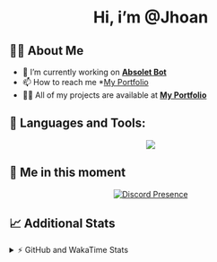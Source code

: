 <h1 align="center">Hi, i’m @Jhoan</h1>

## 🙋‍♂️ About Me

- 🔭 I’m currently working on **[Absolet Bot](https://strider.cloud)**
- 📫 How to reach me *[My Portfolio](https://jhoan.me/contact)
- 👨‍💻 All of my projects are available at **[My Portfolio](https://jhoan.me)**

## 🚀 Languages and Tools:
<p align="center">
  <a href="https://skillicons.dev">
    <img src="https://skillicons.dev/icons?i=js,ts,html,css,bootstrap,nodejs,express,vscode,neovim,vim,atom,cloudflare,git,github,discord,bots,linux,mongodb,nginx,redis,wordpress,heroku&perline=11" />
  </a>
</p>
  
## 👤 Me in this moment
<p align="center">
    <a href="https://discord.com/users/612460795124776960" target="_blank" rel="nofollow">
        <img src="https://lanyard-profile-readme.vercel.app/api/612460795124776960?idleMessage=Probably%20coding%20Absolet..." alt="Discord Presence" align="center">
    </a>
</p>

## 📈 Additional Stats
<details>
    <summary>⚡ GitHub and WakaTime Stats</summary>
    <br/>

<!--START_SECTION:waka-->
![Code Time](http://img.shields.io/badge/Code%20Time-512%20hrs%2046%20mins-blue)

**🐱 My GitHub Data** 

> 🏆 1,026 Contributions in the Year 2022
 > 
> 📦 169.9 kB Used in GitHub's Storage 
 > 
> 💼 Opted to Hire
 > 
> 📜 4 Public Repositories 
 > 
> 🔑 37 Private Repositories  
 > 
**I'm an Early 🐤** 

```text
🌞 Morning    84 commits     ██░░░░░░░░░░░░░░░░░░░░░░░   10.76% 
🌆 Daytime    342 commits    ███████████░░░░░░░░░░░░░░   43.79% 
🌃 Evening    319 commits    ██████████░░░░░░░░░░░░░░░   40.85% 
🌙 Night      36 commits     █░░░░░░░░░░░░░░░░░░░░░░░░   4.61%

```
📅 **I'm Most Productive on Saturday** 

```text
Monday       114 commits    ███░░░░░░░░░░░░░░░░░░░░░░   14.6% 
Tuesday      126 commits    ████░░░░░░░░░░░░░░░░░░░░░   16.13% 
Wednesday    135 commits    ████░░░░░░░░░░░░░░░░░░░░░   17.29% 
Thursday     76 commits     ██░░░░░░░░░░░░░░░░░░░░░░░   9.73% 
Friday       109 commits    ███░░░░░░░░░░░░░░░░░░░░░░   13.96% 
Saturday     151 commits    ████░░░░░░░░░░░░░░░░░░░░░   19.33% 
Sunday       70 commits     ██░░░░░░░░░░░░░░░░░░░░░░░   8.96%

```


📊 **This Week I Spent My Time On** 

```text
⌚︎ Time Zone: America/Bogota

💬 Programming Languages: 
JavaScript               2 mins              ███████████████████████░░   92.88% 
Markdown                 0 secs              █░░░░░░░░░░░░░░░░░░░░░░░░   7.12%

🔥 Editors: 
VS Code                  2 mins              █████████████████████████   100.0%

🐱‍💻 Projects: 
Absolet                  2 mins              █████████████████████████   100.0%

💻 Operating System: 
Linux                    2 mins              █████████████████████████   100.0%

```

**I Mostly Code in JavaScript** 

```text
JavaScript               16 repos            ████████████████░░░░░░░░░   64.0% 
Java                     3 repos             ███░░░░░░░░░░░░░░░░░░░░░░   12.0% 
TypeScript               3 repos             ███░░░░░░░░░░░░░░░░░░░░░░   12.0% 
Shell                    1 repo              █░░░░░░░░░░░░░░░░░░░░░░░░   4.0% 
CSS                      1 repo              █░░░░░░░░░░░░░░░░░░░░░░░░   4.0%

```



 Last Updated on 12/12/2022 23:13:19 UTC
<!--END_SECTION:waka-->
</details>
